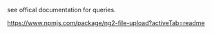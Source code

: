 see offical documentation for queries.

https://www.npmjs.com/package/ng2-file-upload?activeTab=readme
